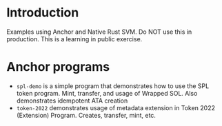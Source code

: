 
# Introduction
Examples using Anchor and Native Rust SVM.
Do NOT use this in production. This is a learning
in public exercise.

# Anchor programs
- `spl-demo` is a simple program that demonstrates how to use the SPL token program. 
  Mint, transfer, and usage of Wrapped SOL. Also demonstrates idempotent ATA creation
- `token-2022` demonstrates usage of metadata extension in Token 2022 (Extension) Program.
  Creates, transfer, mint, etc.
